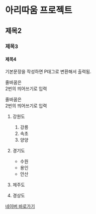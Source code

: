 # 아리따움 프로젝트
## 제목2
### 제목3
#### 제목4

기본문장을 작성하면 P태그로 변환해서 출력됨.

줄바꿈은  
2번의 띄어쓰기로 입력

줄바꿈은<br>2번의 띄어쓰기로 입력

1. 강원도
    1. 강릉
    1. 속초
    1. 양양
1. 경기도
    - 수원
    - 용인
    - 안산

1. 제주도
1. 경상도

[네이버 바로가기](http://www.naver.com)